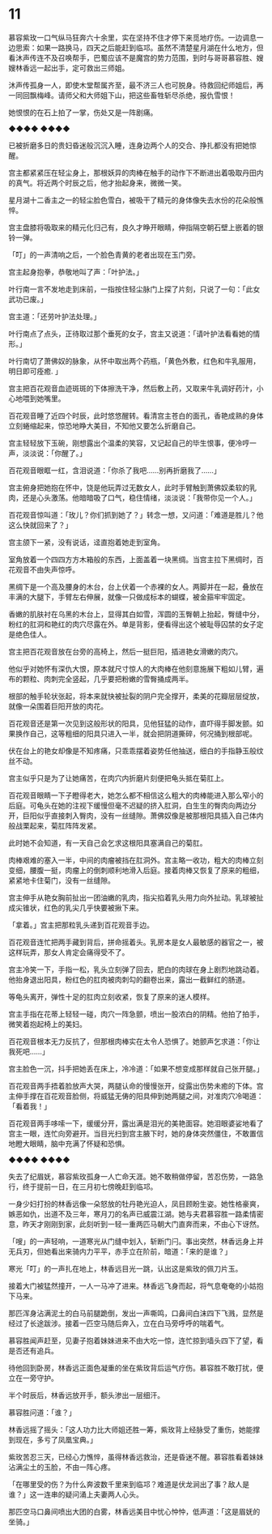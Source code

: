 # 11

慕容紫玫一口气纵马狂奔六十余里，实在坚持不住才停下来觅地疗伤。一边调息一边思索：如果一路换马，四天之后能赶到临邛。虽然不清楚星月湖在什么地方，但看沐声传连不及召唤帮手，巴蜀应该不是魔宫的势力范围，到时与哥哥慕容胜、嫂嫂林香远一起出手，定可救出三师姐。

沐声传孤身一人，即使木堂帮属齐至，最不济三人也可脱身。待救回纪师姐后，再一同回飘梅峰。请师父和大师姐下山，把这些畜牲斩尽杀绝，报仇雪恨！

她恨恨的在石上拍了一掌，伤处又是一阵剧痛。

◆◆◆◆ ◆◆◆◆

已被折磨多日的贵妇昏迷般沉沉入睡，连身边两个人的交合、挣扎都没有把她惊醒。

宫主都紧紧压在轻尘身上，那根妖异的肉棒在触手的动作下不断进出着吸取丹田内的真气。将近两个时辰之后，他才抬起身来，微微一笑。

星月湖十二香主之一的轻尘脸色雪白，被吸干了精元的身体像失去水份的花朵般憔悴。

宫主盘膝将吸取来的精元化归己有，良久才睁开眼睛，伸指隔空朝石壁上嵌着的银铃一弹。

「叮」的一声清响之后，一个脸色青黄的老者出现在玉门旁。

宫主起身抱拳，恭敬地叫了声：「叶护法。」

叶行南一言不发地走到床前，一指按住轻尘脉门上探了片刻，只说了一句：「此女武功已废。」

宫主道：「还劳叶护法处理。」

叶行南点了点头，正待取过那个垂死的女子，宫主又说道：「请叶护法看看她的情形。」

叶行南切了萧佛奴的脉象，从怀中取出两个药瓶，「黄色外敷，红色和牛乳服用，明日即可痊癒. 」

宫主把百花观音血迹斑斑的下体擦洗干净，然后敷上药，又取来牛乳调好药汁，小心地喂到她嘴里。

百花观音睡了近四个时辰，此时悠悠醒转。看清宫主苍白的面孔，香艳成熟的身体立刻蜷缩起来，惊恐地睁大美目，不知他又要怎么折磨自己。

宫主轻轻放下玉碗，刚想露出个温柔的笑容，又记起自己的毕生恨事，便冷哼一声，淡淡说：「你醒了。」

百花观音眼眶一红，含泪说道：「你杀了我吧……别再折磨我了……」

宫主俯身把她抱在怀中，饶是他玩弄过无数女人，此时手臂触到萧佛奴柔软的乳肉，还是心头激荡。他暗暗吸了口气，稳住情绪，淡淡说：「我带你见一个人。」

百花观音惊叫道：「玫儿？你们抓到她了？」转念一想，又问道：「难道是胜儿？他这么快就回来了？」

宫主颌下一紧，没有说话，迳直抱着她走到室角。

室角放着一个四四方方木箱般的东西，上面盖着一块黑绸。当宫主拉下黑绸时，百花观音不由失声惊呼。

黑绸下是一个高及腰身的木台，台上伏着一个赤裸的女人。两脚并在一起，叠放在丰满的大腿下，手臂左右伸展，就像一只做成标本的蝴蝶，被金箍牢牢固定。

香嫩的肌肤衬在乌黑的木台上，显得其白如雪，浑圆的玉臀朝上抬起，臀缝中分，粉红的肛洞和艳红的肉穴尽露在外。单是背影，便看得出这个被耻辱囚禁的女子定是绝色佳人。

宫主把百花观音放在台旁的高椅上，然后一挺巨阳，插进艳女滑嫩的肉穴。

他似乎对她怀有深仇大恨，原本就尺寸惊人的大肉棒在他刻意施展下粗如儿臂，遍布的颗粒、肉刺完全竖起，几乎要把粉嫩的雪臀捅成两半。

根部的触手轮状张起，将本来就快被扯裂的阴户完全撑开，柔美的花瓣层层绽放，就像一朵围着巨阳开放的肉花。

百花观音还是第一次见到这般形状的阳具，见他狂猛的动作，直吓得手脚发颤。如果换作自己，这等粗细的阳具只进入一半，就会把阴道撕碎，何况捅到根部呢。

伏在台上的艳女却像是不知疼痛，只乖乖摆着姿势任他抽送，细白的手指静玉般纹丝不动。

宫主似乎只是为了让她痛苦，在肉穴内折磨片刻便把龟头抵在菊肛上。

百花观音眼睛一下子瞪得老大，她怎么都不相信这么粗大的肉棒能进入那么窄小的后庭。可龟头在她的注视下缓慢但毫不迟疑的挤入肛洞，白生生的臀肉向两边分开，巨阳似乎直接刺入臀肉，没有一丝缝隙。萧佛奴像是被那根阳具插入自己体内般战栗起来，菊肛阵阵发紧。

此时她不会知道，有一天自己会乞求这根阳具塞满自己的菊肛。

肉棒艰难的塞入一半，中间的肉瘤被挡在肛洞外。宫主略一收功，粗大的肉棒立刻变细，腰腹一挺，肉瘤上的倒刺顺利地滑入后庭。接着肉棒又恢复了原来的粗细，紧紧地卡住菊门，没有一丝缝隙。

宫主伸手从艳女胸前扯出一团油嫩的乳肉，指尖掐着乳头用力向外扯动。乳球被扯成尖锥状，红色的乳尖几乎快要被揪下来。

「拿着。」宫主把那粒乳头递到百花观音手边。

百花观音连忙把两手藏到背后，拼命摇着头。乳房本是女人最敏感的器官之一，被这样玩弄，那女人肯定会痛得受不了。

宫主冷笑一下，手指一松，乳头立刻弹了回去，肥白的肉球在身上剧烈地跳动着。他抬身退出阳具，粉红色的肛肉被肉刺勾的翻卷出来，露出一截鲜红的肠道。

等龟头离开，弹性十足的肛肉立刻收紧，恢复了原来的迷人模样。

宫主手指在花蒂上轻轻一碰，肉穴一阵急颤，喷出一股浓白的阴精。他拍了拍手，微笑着抱起椅上的美妇。

百花观音根本无力反抗了，但那根肉棒实在太令人恐惧了。她颤声乞求道：「你让我死吧……」

宫主脸色一沉，抖手把她丢在床上，冷冷道：「如果不想变成那样就自己张开腿。」

百花观音两手捂着脸放声大哭，两腿认命的慢慢张开，绽露出伤势未癒的下体。宫主伸手撑在百花观音脸侧，将威猛无俦的阳具伸到她两腿之间，对准肉穴冷喝道：「看着我！」

百花观音两手哆嗦一下，缓缓分开，露出满是泪光的美艳面容。她泪眼婆娑地看了宫主一眼，连忙向旁避开。当目光扫到宫主腋下时，她的身体突然僵住，不敢置信地瞪大眼睛，脑中充满了怀疑和恐惧。

◆◆◆◆ ◆◆◆◆

失去了纪眉妩，慕容紫玫孤身一人亡命天涯。她不敢稍做停留，苦忍伤势，一路急行，终于提前一日，在三月初七傍晚赶到临邛。

一身少妇打扮的林香远像一朵怒放的牡丹艳光迫人，凤目顾盼生姿。她性格豪爽，嫉恶如仇，出道不及三年，寒月刀的名声已威震江湖。她与夫君慕容胜一路柔情密意，昨天才刚刚到家，此刻听到一轻一重两匹马朝大门直奔而来，不由心下讶然。

「嗖」的一声轻响，一道寒光从门缝中划入，斩断门闩。事出突然，林香远身上并无兵刃，但她看出来骑内力平平，赤手立在阶前，暗道：「来的是谁？」

寒光「叮」的一声扎在地上，林香远目光一跳，认出这是紫玫的佩刀片玉。

接着大门被猛然撞开，一人一马冲了进来。林香远飞身而起，将气息奄奄的小姑抱下马来。

那匹浑身沾满泥土的白马前腿跪倒，发出一声嘶鸣，口鼻间白沫四下飞溅，显然是经过了长途跋涉。接着一匹空马随后奔入，立在白马旁呼呼的喘着气。

慕容胜闻声赶至，见妻子抱着妹妹进来不由大吃一惊，连忙掠到墙头四下了望，看是否还有追兵。

待他回到卧房，林香远正面色凝重的坐在紫玫背后运气疗伤。慕容胜不敢打扰，便立在一旁守护。

半个时辰后，林香远放开手，额头渗出一层细汗。

慕容胜问道：「谁？」

林香远摇了摇头：「这人功力比大师姐还胜一筹，紫玫背上经脉受了重伤，她能撑到现在，多亏了凤凰宝典。」

紫玫苦忍三天，已经心力憔悴，虽得林香远救治，还是昏迷不醒。慕容胜看着妹妹沾满尘土的玉脸，不由一阵心疼。

「在哪里受的伤？为什么奔波数千里来到临邛？难道是伏龙涧出了事？敌人是谁？」这一连串的疑问涌上夫妻两人心头。

那匹空马口鼻间喷出大团的白雾，林香远美目中忧心忡忡，低声道：「这是眉妩的坐骑。」

